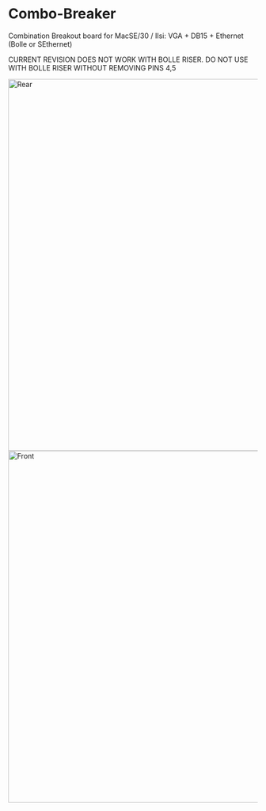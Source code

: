 # Combo-Breaker
Combination Breakout board for MacSE/30 / IIsi: VGA + DB15 + Ethernet (Bolle or SEthernet)

CURRENT REVISION DOES NOT WORK WITH BOLLE RISER. DO NOT USE WITH BOLLE RISER WITHOUT REMOVING PINS 4,5

<img width="751" alt="Rear" src="https://github.com/user-attachments/assets/1858a617-febb-4e73-a6ab-bb7e379e95df" />
<img width="711" alt="Front" src="https://github.com/user-attachments/assets/a896cf91-6a25-4e2e-9b6a-3a70d16b1b3a" />

